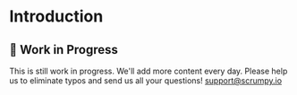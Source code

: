 # Introduction

## 🚧 Work in Progress

This is still work in progress. We'll add more content every day. Please help us to eliminate typos and send us all your questions! [support@scrumpy.io](mailto:support@scrumpy.io)
